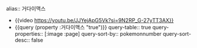 alias:: 거다이맥스

- {{video https://youtu.be/JJYejApG5Vk?si=9N2RP_G-27yTT3AX}}
- {{query (property :거다이맥스 "true")}}
  query-table:: true
  query-properties:: [:image :page]
  query-sort-by:: pokemonnumber
  query-sort-desc:: false